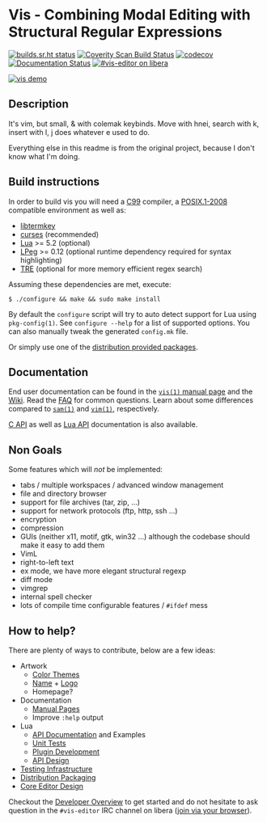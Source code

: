 # Vis - Combining Modal Editing with Structural Regular Expressions

[![builds.sr.ht status](https://builds.sr.ht/~martanne/vis/commits.svg)](https://builds.sr.ht/~martanne/vis/commits?)
[![Coverity Scan Build Status](https://scan.coverity.com/projects/3939/badge.svg)](https://scan.coverity.com/projects/3939)
[![codecov](https://codecov.io/gh/martanne/vis/branch/master/graph/badge.svg)](https://codecov.io/gh/martanne/vis)
[![Documentation Status](https://readthedocs.org/projects/vis/badge/?version=master)](http://vis.readthedocs.io/en/master/?badge=master)
[![#vis-editor on libera](https://img.shields.io/badge/IRC-%23vis--editor-blue.svg)](ircs://irc.libera.chat:6697/vis-editor)

[![vis demo](https://asciinema.org/a/41361.png)](https://asciinema.org/a/41361)

Description
-----------

It's vim, but small, & with colemak keybinds.
Move with hnei, search with k, insert with l, j does whatever e used to do.

Everything else in this readme is from the original project, because I don't know what I'm doing.

Build instructions
------------------

In order to build vis you will need a
[C99](http://www.open-std.org/jtc1/sc22/wg14/www/docs/n1256.pdf)
compiler, a [POSIX.1-2008](http://pubs.opengroup.org/onlinepubs/9699919799/)
compatible environment as well as:

 * [libtermkey](http://www.leonerd.org.uk/code/libtermkey/)
 * [curses](https://en.wikipedia.org/wiki/Curses_(programming_library)) (recommended)
 * [Lua](http://www.lua.org/) >= 5.2 (optional)
 * [LPeg](http://www.inf.puc-rio.br/~roberto/lpeg/) >= 0.12
   (optional runtime dependency required for syntax highlighting)
 * [TRE](http://laurikari.net/tre/) (optional for more memory efficient regex search)

Assuming these dependencies are met, execute:

    $ ./configure && make && sudo make install

By default the `configure` script will try to auto detect support for
Lua using `pkg-config(1)`. See `configure --help` for a list of supported
options. You can also manually tweak the generated `config.mk` file.

Or simply use one of the
[distribution provided packages](https://github.com/martanne/vis/wiki/Distribution-Packages).

Documentation
-------------

End user documentation can be found in the
[`vis(1)` manual page](http://martanne.github.io/vis/man/vis.1.html)
and the [Wiki](https://github.com/martanne/vis/wiki). Read the
[FAQ](https://github.com/martanne/vis/wiki/FAQ) for common questions.
Learn about some differences compared to
[`sam(1)`](https://github.com/martanne/vis/wiki/Differences-from-Sam) and
[`vim(1)`](https://github.com/martanne/vis/wiki/Differences-from-Vi(m)),
respectively.

[C API](https://vis.readthedocs.io/) as well as [Lua API](http://martanne.github.io/vis/doc/)
documentation is also available.

Non Goals
---------

  Some features which will *not* be implemented:

   - tabs / multiple workspaces / advanced window management
   - file and directory browser
   - support for file archives (tar, zip, ...)
   - support for network protocols (ftp, http, ssh ...)
   - encryption
   - compression
   - GUIs (neither x11, motif, gtk, win32 ...) although the codebase
     should make it easy to add them
   - VimL
   - right-to-left text
   - ex mode, we have more elegant structural regexp
   - diff mode
   - vimgrep
   - internal spell checker
   - lots of compile time configurable features / `#ifdef` mess

How to help?
------------

There are plenty of ways to contribute, below are a few ideas:

 * Artwork
    - [Color Themes](https://github.com/martanne/vis/wiki/Themes)
    - [Name](https://github.com/martanne/vis/issues/338) +
      [Logo](https://github.com/martanne/vis/issues/328)
    - Homepage?
 * Documentation
    - [Manual Pages](https://github.com/martanne/vis/wiki/Developer-Overview#manual-pages)
    - Improve `:help` output
 * Lua
    - [API Documentation](https://github.com/martanne/vis/wiki/Developer-Overview#api-documentation)
      and Examples
    - [Unit Tests](https://github.com/martanne/vis-test/tree/master/lua)
    - [Plugin Development](https://github.com/martanne/vis/wiki/Plugins)
    - [API Design](https://github.com/martanne/vis/issues/292)
 * [Testing Infrastructure](https://github.com/martanne/vis-test)
 * [Distribution Packaging](https://github.com/martanne/vis/wiki/Distribution-Packages)
 * [Core Editor Design](https://github.com/martanne/vis/issues?q=is%3Aopen+is%3Aissue+label%3Adesign)

Checkout the [Developer Overview](https://github.com/martanne/vis/wiki/Developer-Overview)
to get started and do not hesitate to ask question in the `#vis-editor`
IRC channel on libera ([join via your browser](https://web.libera.chat/#vis-editor)).
